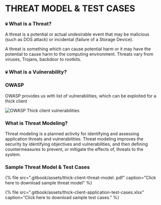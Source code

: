 # THREAT MODEL & TEST CASES

### 💀 What is a Threat?

A threat is a potential or actual undesirable event that may be malicious \(such as DOS attack\) or incidental \(failure of a Storage Device\). 

A threat is something which can cause potential harm or it may have the potential to cause harm to the computing environment. Threats vary from viruses, Trojans, backdoor to rootkits.

### 💀 What is a Vulnerability?

### OWASP 

OWASP provides us with list of vulnerabilities, which can be exploited for a thick client

![OWASP Thick client vulnerabilities](.gitbook/assets/screenshot-from-2019-02-21-12-08-34.png)

### What is Threat Modeling?

Threat modeling is a planned activity for identifying and assessing application threats and vulnerabilities. Threat modeling improves the security by identifying objectives and vulnerabilities, and then defining countermeasures to prevent, or mitigate the effects of, threats to the system. 

### Sample Threat Model & Test Cases

{% file src=".gitbook/assets/thick-client-threat-model. pdf" caption="Click here to download sample threat model" %}

{% file src=".gitbook/assets/thick-client-application-test-cases.xlsx" caption="Click here to download sample test cases." %}

